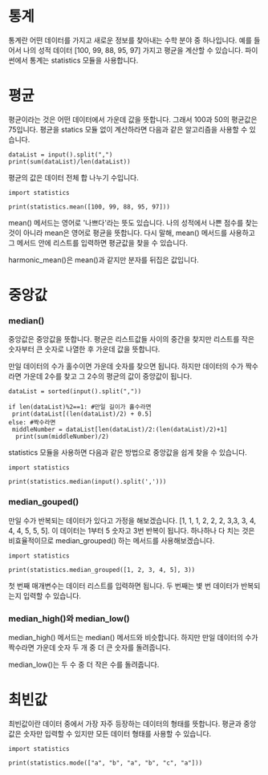 # 통계
통계란 어떤 데이터를 가지고 새로운 정보를 찾아내는 수학 분야 중 하나입니다. 예를 들어서 나의 성적 데이터 [100, 99, 88, 95, 97] 가지고 평균을 계산할 수 있습니다. 파이썬에서 통계는 statistics 모듈을 사용합니다.

# 평균
평균이라는 것은 어떤 데이터에서 가운데 값을 뜻합니다. 그래서 100과 50의 평균값은 75입니다. 평균을 statics 모듈 없이 계산하라면 다음과 같은 알고리즘을 사용할 수 있습니다.

```
dataList = input().split(",")
print(sum(dataList)/len(dataList))
```

평균의 값은 데이터 전체 합 나누기 수입니다.

```
import statistics

print(statistics.mean([100, 99, 88, 95, 97]))
```

mean() 메서드는 영어로 '나쁘다'라는 뜻도 있습니다. 나의 성적에서 나쁜 점수를 찾는 것이 아니라 mean은 영어로 평균을 뜻합니다. 다시 말해, mean() 메서드를 사용하고 그 메서드 안에 리스트를 입력하면 평균값을 찾을 수 있습니다.

harmonic_mean()은 mean()과 같지만 분자를 뒤집은 값입니다.

# 중앙값
### median()
중앙값은 중앙값을 뜻합니다. 평균은 리스트값들 사이의 중간을 찾지만 리스트를 작은 숫자부터 큰 숫자로 나열한 후 가운데 값을 뜻합니다.

만일 데이터의 수가 홀수이면 가운데 숫자를 찾으면 됩니다. 하지만 데이터의 수가 짝수라면 가운데 2수를 찾고 그 2수의 평균의 값이 중앙값이 됩니다.

```
dataList = sorted(input().split(","))

if len(dataList)%2==1: #만일 길이가 홀수라면
 print(dataList[(len(dataList)/2) + 0.5]
else: #짝수라면
 middleNumber = dataList[len(dataList)/2:(len(dataList)/2)+1]
  print(sum(middleNumber)/2)
```

statistics 모듈을 사용하면 다음과 같은 방법으로 중앙값을 쉽게 찾을 수 있습니다.

```
import statistics

print(statistics.median(input().split(',')))
```

### median_gouped()
만일 수가 반복되는 데이터가 있다고 가정을 해보겠습니다. [1, 1, 1, 2, 2, 2, 3,3, 3, 4, 4, 4, 5, 5, 5]. 이 데이터는 1부터 5 숫자고 3번 반복이 됩니다. 하나하나 다 치는 것은 비효율적이므로 median_grouped() 하는 메서드를 사용해보겠습니다.

```
import statistics

print(statistics.median_grouped([1, 2, 3, 4, 5], 3))
```

첫 번째 매개변수는 데이터 리스트를 입력하면 됩니다. 두 번째는 볓 번 데이터가 반복되는지 입력할 수 있습니다.

### median_high()와 median_low()
median_high() 메서드는 median() 메서드와 비슷합니다. 하지만 만일 데이터의 수가 짝수라면 가운데 숫자 두 개 중 더 큰 숫자를 돌려줍니다.

median_low()는 두 수 중 더 작은 수를 돌려줍니다.

# 최빈값
최빈값이란 데이터 중에서 가장 자주 등장하는 데이터의 형태를 뜻합니다. 평균과 중앙값은 숫자만 입력할 수 있지만 모든 데이터 형태를 사용할 수 있습니다.

```
import statistics

print(statistics.mode(["a", "b", "a", "b", "c", "a"]))
```
